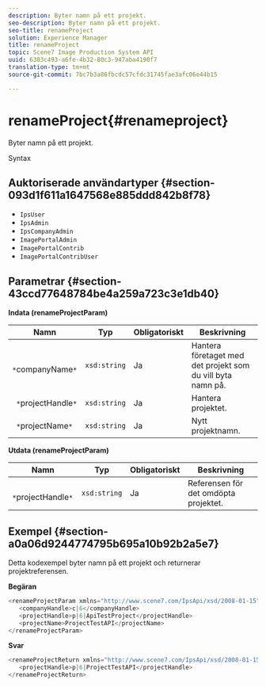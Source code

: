 ```yaml
---
description: Byter namn på ett projekt.
seo-description: Byter namn på ett projekt.
seo-title: renameProject
solution: Experience Manager
title: renameProject
topic: Scene7 Image Production System API
uuid: 6303c493-a6fe-4b32-80c3-947aba4190f7
translation-type: tm+mt
source-git-commit: 7bc7b3a86fbcdc57cfdc31745fae3afc06e44b15

---
```



# renameProject{#renameproject}

Byter namn på ett projekt.

Syntax

## Auktoriserade användartyper {#section-093d1f611a1647568e885ddd842b8f78}

* `IpsUser`
* `IpsAdmin`
* `IpsCompanyAdmin`
* `ImagePortalAdmin`
* `ImagePortalContrib`
* `ImagePortalContribUser`

## Parametrar {#section-43ccd77648784be4a259a723c3e1db40}

**Indata (renameProjectParam)**

| Namn | Typ | Obligatoriskt | Beskrivning |
|---|---|---|---|
| ` *`companyName`*` | `xsd:string` | Ja | Hantera företaget med det projekt som du vill byta namn på. |
| ` *`projectHandle`*` | `xsd:string` | Ja | Hantera projektet. |
| ` *`projectName`*` | `xsd:string` | Ja | Nytt projektnamn. |

**Utdata (renameProjectParam)**

| Namn | Typ | Obligatoriskt | Beskrivning |
|---|---|---|---|
| ` *`projectHandle`*` | `xsd:string` | Ja | Referensen för det omdöpta projektet. |

## Exempel {#section-a0a06d9244774795b695a10b92b2a5e7}

Detta kodexempel byter namn på ett projekt och returnerar projektreferensen.

**Begäran**

```java
<renameProjectParam xmlns="http://www.scene7.com/IpsApi/xsd/2008-01-15">
   <companyHandle>c|6</companyHandle>
   <projectHandle>p|6|ApiTestProject</projectHandle>
   <projectName>ProjectTestAPI</projectName>
</renameProjectParam>
```

**Svar**

```java
<renameProjectReturn xmlns="http://www.scene7.com/IpsApi/xsd/2008-01-15">
   <projectHandle>p|6|ProjectTestAPI</projectHandle>
</renameProjectReturn>
```

